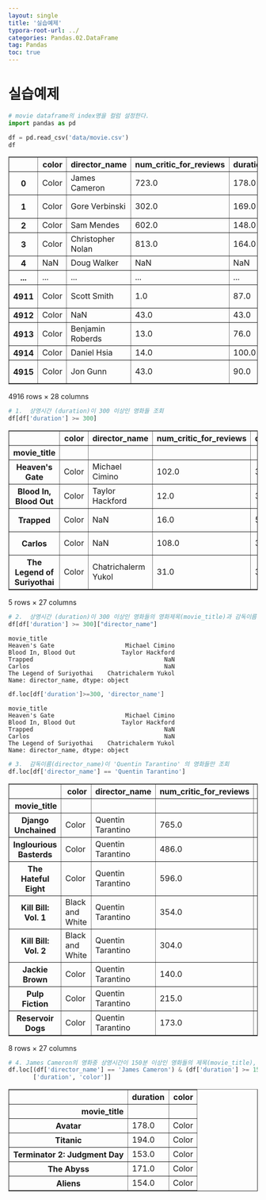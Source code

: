 ```yaml
---
layout: single
title: '실습예제'
typora-root-url: ../
categories: Pandas.02.DataFrame
tag: Pandas
toc: true
---
```


# 실습예제


```python
# movie dataframe의 index명을 컬럼 설정한다.
import pandas as pd

df = pd.read_csv('data/movie.csv')
df
```




<div>
<style scoped>
    .dataframe tbody tr th:only-of-type {
        vertical-align: middle;
    }

    .dataframe tbody tr th {
        vertical-align: top;
    }
    
    .dataframe thead th {
        text-align: right;
    }
</style>
<table border="1" class="dataframe">
  <thead>
    <tr style="text-align: right;">
      <th></th>
      <th>color</th>
      <th>director_name</th>
      <th>num_critic_for_reviews</th>
      <th>duration</th>
      <th>director_facebook_likes</th>
      <th>actor_3_facebook_likes</th>
      <th>actor_2_name</th>
      <th>actor_1_facebook_likes</th>
      <th>gross</th>
      <th>genres</th>
      <th>...</th>
      <th>num_user_for_reviews</th>
      <th>language</th>
      <th>country</th>
      <th>content_rating</th>
      <th>budget</th>
      <th>title_year</th>
      <th>actor_2_facebook_likes</th>
      <th>imdb_score</th>
      <th>aspect_ratio</th>
      <th>movie_facebook_likes</th>
    </tr>
  </thead>
  <tbody>
    <tr>
      <th>0</th>
      <td>Color</td>
      <td>James Cameron</td>
      <td>723.0</td>
      <td>178.0</td>
      <td>0.0</td>
      <td>855.0</td>
      <td>Joel David Moore</td>
      <td>1000.0</td>
      <td>760505847.0</td>
      <td>Action|Adventure|Fantasy|Sci-Fi</td>
      <td>...</td>
      <td>3054.0</td>
      <td>English</td>
      <td>USA</td>
      <td>PG-13</td>
      <td>237000000.0</td>
      <td>2009.0</td>
      <td>936.0</td>
      <td>7.9</td>
      <td>1.78</td>
      <td>33000</td>
    </tr>
    <tr>
      <th>1</th>
      <td>Color</td>
      <td>Gore Verbinski</td>
      <td>302.0</td>
      <td>169.0</td>
      <td>563.0</td>
      <td>1000.0</td>
      <td>Orlando Bloom</td>
      <td>40000.0</td>
      <td>309404152.0</td>
      <td>Action|Adventure|Fantasy</td>
      <td>...</td>
      <td>1238.0</td>
      <td>English</td>
      <td>USA</td>
      <td>PG-13</td>
      <td>300000000.0</td>
      <td>2007.0</td>
      <td>5000.0</td>
      <td>7.1</td>
      <td>2.35</td>
      <td>0</td>
    </tr>
    <tr>
      <th>2</th>
      <td>Color</td>
      <td>Sam Mendes</td>
      <td>602.0</td>
      <td>148.0</td>
      <td>0.0</td>
      <td>161.0</td>
      <td>Rory Kinnear</td>
      <td>11000.0</td>
      <td>200074175.0</td>
      <td>Action|Adventure|Thriller</td>
      <td>...</td>
      <td>994.0</td>
      <td>English</td>
      <td>UK</td>
      <td>PG-13</td>
      <td>245000000.0</td>
      <td>2015.0</td>
      <td>393.0</td>
      <td>6.8</td>
      <td>2.35</td>
      <td>85000</td>
    </tr>
    <tr>
      <th>3</th>
      <td>Color</td>
      <td>Christopher Nolan</td>
      <td>813.0</td>
      <td>164.0</td>
      <td>22000.0</td>
      <td>23000.0</td>
      <td>Christian Bale</td>
      <td>27000.0</td>
      <td>448130642.0</td>
      <td>Action|Thriller</td>
      <td>...</td>
      <td>2701.0</td>
      <td>English</td>
      <td>USA</td>
      <td>PG-13</td>
      <td>250000000.0</td>
      <td>2012.0</td>
      <td>23000.0</td>
      <td>8.5</td>
      <td>2.35</td>
      <td>164000</td>
    </tr>
    <tr>
      <th>4</th>
      <td>NaN</td>
      <td>Doug Walker</td>
      <td>NaN</td>
      <td>NaN</td>
      <td>131.0</td>
      <td>NaN</td>
      <td>Rob Walker</td>
      <td>131.0</td>
      <td>NaN</td>
      <td>Documentary</td>
      <td>...</td>
      <td>NaN</td>
      <td>NaN</td>
      <td>NaN</td>
      <td>NaN</td>
      <td>NaN</td>
      <td>NaN</td>
      <td>12.0</td>
      <td>7.1</td>
      <td>NaN</td>
      <td>0</td>
    </tr>
    <tr>
      <th>...</th>
      <td>...</td>
      <td>...</td>
      <td>...</td>
      <td>...</td>
      <td>...</td>
      <td>...</td>
      <td>...</td>
      <td>...</td>
      <td>...</td>
      <td>...</td>
      <td>...</td>
      <td>...</td>
      <td>...</td>
      <td>...</td>
      <td>...</td>
      <td>...</td>
      <td>...</td>
      <td>...</td>
      <td>...</td>
      <td>...</td>
      <td>...</td>
    </tr>
    <tr>
      <th>4911</th>
      <td>Color</td>
      <td>Scott Smith</td>
      <td>1.0</td>
      <td>87.0</td>
      <td>2.0</td>
      <td>318.0</td>
      <td>Daphne Zuniga</td>
      <td>637.0</td>
      <td>NaN</td>
      <td>Comedy|Drama</td>
      <td>...</td>
      <td>6.0</td>
      <td>English</td>
      <td>Canada</td>
      <td>NaN</td>
      <td>NaN</td>
      <td>2013.0</td>
      <td>470.0</td>
      <td>7.7</td>
      <td>NaN</td>
      <td>84</td>
    </tr>
    <tr>
      <th>4912</th>
      <td>Color</td>
      <td>NaN</td>
      <td>43.0</td>
      <td>43.0</td>
      <td>NaN</td>
      <td>319.0</td>
      <td>Valorie Curry</td>
      <td>841.0</td>
      <td>NaN</td>
      <td>Crime|Drama|Mystery|Thriller</td>
      <td>...</td>
      <td>359.0</td>
      <td>English</td>
      <td>USA</td>
      <td>TV-14</td>
      <td>NaN</td>
      <td>NaN</td>
      <td>593.0</td>
      <td>7.5</td>
      <td>16.00</td>
      <td>32000</td>
    </tr>
    <tr>
      <th>4913</th>
      <td>Color</td>
      <td>Benjamin Roberds</td>
      <td>13.0</td>
      <td>76.0</td>
      <td>0.0</td>
      <td>0.0</td>
      <td>Maxwell Moody</td>
      <td>0.0</td>
      <td>NaN</td>
      <td>Drama|Horror|Thriller</td>
      <td>...</td>
      <td>3.0</td>
      <td>English</td>
      <td>USA</td>
      <td>NaN</td>
      <td>1400.0</td>
      <td>2013.0</td>
      <td>0.0</td>
      <td>6.3</td>
      <td>NaN</td>
      <td>16</td>
    </tr>
    <tr>
      <th>4914</th>
      <td>Color</td>
      <td>Daniel Hsia</td>
      <td>14.0</td>
      <td>100.0</td>
      <td>0.0</td>
      <td>489.0</td>
      <td>Daniel Henney</td>
      <td>946.0</td>
      <td>10443.0</td>
      <td>Comedy|Drama|Romance</td>
      <td>...</td>
      <td>9.0</td>
      <td>English</td>
      <td>USA</td>
      <td>PG-13</td>
      <td>NaN</td>
      <td>2012.0</td>
      <td>719.0</td>
      <td>6.3</td>
      <td>2.35</td>
      <td>660</td>
    </tr>
    <tr>
      <th>4915</th>
      <td>Color</td>
      <td>Jon Gunn</td>
      <td>43.0</td>
      <td>90.0</td>
      <td>16.0</td>
      <td>16.0</td>
      <td>Brian Herzlinger</td>
      <td>86.0</td>
      <td>85222.0</td>
      <td>Documentary</td>
      <td>...</td>
      <td>84.0</td>
      <td>English</td>
      <td>USA</td>
      <td>PG</td>
      <td>1100.0</td>
      <td>2004.0</td>
      <td>23.0</td>
      <td>6.6</td>
      <td>1.85</td>
      <td>456</td>
    </tr>
  </tbody>
</table>
<p>4916 rows × 28 columns</p>
</div>




```python
# 1.  상영시간 (duration)이 300 이상인 영화들 조회
df[df['duration'] >= 300]
```




<div>
<style scoped>
    .dataframe tbody tr th:only-of-type {
        vertical-align: middle;
    }

    .dataframe tbody tr th {
        vertical-align: top;
    }
    
    .dataframe thead th {
        text-align: right;
    }
</style>
<table border="1" class="dataframe">
  <thead>
    <tr style="text-align: right;">
      <th></th>
      <th>color</th>
      <th>director_name</th>
      <th>num_critic_for_reviews</th>
      <th>duration</th>
      <th>director_facebook_likes</th>
      <th>actor_3_facebook_likes</th>
      <th>actor_2_name</th>
      <th>actor_1_facebook_likes</th>
      <th>gross</th>
      <th>genres</th>
      <th>...</th>
      <th>num_user_for_reviews</th>
      <th>language</th>
      <th>country</th>
      <th>content_rating</th>
      <th>budget</th>
      <th>title_year</th>
      <th>actor_2_facebook_likes</th>
      <th>imdb_score</th>
      <th>aspect_ratio</th>
      <th>movie_facebook_likes</th>
    </tr>
    <tr>
      <th>movie_title</th>
      <th></th>
      <th></th>
      <th></th>
      <th></th>
      <th></th>
      <th></th>
      <th></th>
      <th></th>
      <th></th>
      <th></th>
      <th></th>
      <th></th>
      <th></th>
      <th></th>
      <th></th>
      <th></th>
      <th></th>
      <th></th>
      <th></th>
      <th></th>
      <th></th>
    </tr>
  </thead>
  <tbody>
    <tr>
      <th>Heaven's Gate</th>
      <td>Color</td>
      <td>Michael Cimino</td>
      <td>102.0</td>
      <td>325.0</td>
      <td>517.0</td>
      <td>678.0</td>
      <td>Sam Waterston</td>
      <td>12000.0</td>
      <td>1500000.0</td>
      <td>Adventure|Drama|Western</td>
      <td>...</td>
      <td>189.0</td>
      <td>English</td>
      <td>USA</td>
      <td>R</td>
      <td>44000000.0</td>
      <td>1980.0</td>
      <td>849.0</td>
      <td>6.8</td>
      <td>2.35</td>
      <td>1000</td>
    </tr>
    <tr>
      <th>Blood In, Blood Out</th>
      <td>Color</td>
      <td>Taylor Hackford</td>
      <td>12.0</td>
      <td>330.0</td>
      <td>138.0</td>
      <td>672.0</td>
      <td>Jesse Borrego</td>
      <td>848.0</td>
      <td>4496583.0</td>
      <td>Crime|Drama</td>
      <td>...</td>
      <td>129.0</td>
      <td>English</td>
      <td>USA</td>
      <td>R</td>
      <td>35000000.0</td>
      <td>1993.0</td>
      <td>674.0</td>
      <td>8.0</td>
      <td>1.66</td>
      <td>6000</td>
    </tr>
    <tr>
      <th>Trapped</th>
      <td>Color</td>
      <td>NaN</td>
      <td>16.0</td>
      <td>511.0</td>
      <td>NaN</td>
      <td>51.0</td>
      <td>Ingvar Eggert Sigurðsson</td>
      <td>147.0</td>
      <td>NaN</td>
      <td>Crime|Drama|Thriller</td>
      <td>...</td>
      <td>19.0</td>
      <td>Icelandic</td>
      <td>Iceland</td>
      <td>NaN</td>
      <td>NaN</td>
      <td>NaN</td>
      <td>63.0</td>
      <td>8.2</td>
      <td>16.00</td>
      <td>0</td>
    </tr>
    <tr>
      <th>Carlos</th>
      <td>Color</td>
      <td>NaN</td>
      <td>108.0</td>
      <td>334.0</td>
      <td>NaN</td>
      <td>30.0</td>
      <td>Nora von Waldstätten</td>
      <td>897.0</td>
      <td>145118.0</td>
      <td>Biography|Crime|Drama|Thriller</td>
      <td>...</td>
      <td>36.0</td>
      <td>English</td>
      <td>France</td>
      <td>Not Rated</td>
      <td>NaN</td>
      <td>NaN</td>
      <td>30.0</td>
      <td>7.7</td>
      <td>2.35</td>
      <td>0</td>
    </tr>
    <tr>
      <th>The Legend of Suriyothai</th>
      <td>Color</td>
      <td>Chatrichalerm Yukol</td>
      <td>31.0</td>
      <td>300.0</td>
      <td>6.0</td>
      <td>6.0</td>
      <td>Chatchai Plengpanich</td>
      <td>7.0</td>
      <td>454255.0</td>
      <td>Action|Adventure|Drama|History|War</td>
      <td>...</td>
      <td>47.0</td>
      <td>Thai</td>
      <td>Thailand</td>
      <td>R</td>
      <td>400000000.0</td>
      <td>2001.0</td>
      <td>6.0</td>
      <td>6.6</td>
      <td>1.85</td>
      <td>124</td>
    </tr>
  </tbody>
</table>
<p>5 rows × 27 columns</p>
</div>




```python
# 2.  상영시간 (duration)이 300 이상인 영화들의 영화제목(movie_title)과 감독이름(director_name) 조회
df[df['duration'] >= 300]["director_name"]
```




    movie_title
    Heaven's Gate                    Michael Cimino
    Blood In, Blood Out             Taylor Hackford
    Trapped                                     NaN
    Carlos                                      NaN
    The Legend of Suriyothai    Chatrichalerm Yukol
    Name: director_name, dtype: object




```python
df.loc[df['duration']>=300, 'director_name']
```




    movie_title
    Heaven's Gate                    Michael Cimino
    Blood In, Blood Out             Taylor Hackford
    Trapped                                     NaN
    Carlos                                      NaN
    The Legend of Suriyothai    Chatrichalerm Yukol
    Name: director_name, dtype: object




```python
# 3.  감독이름(director_name)이 'Quentin Tarantino' 의 영화들만 조회
df.loc[df['director_name'] == 'Quentin Tarantino']
```




<div>
<style scoped>
    .dataframe tbody tr th:only-of-type {
        vertical-align: middle;
    }

    .dataframe tbody tr th {
        vertical-align: top;
    }
    
    .dataframe thead th {
        text-align: right;
    }
</style>
<table border="1" class="dataframe">
  <thead>
    <tr style="text-align: right;">
      <th></th>
      <th>color</th>
      <th>director_name</th>
      <th>num_critic_for_reviews</th>
      <th>duration</th>
      <th>director_facebook_likes</th>
      <th>actor_3_facebook_likes</th>
      <th>actor_2_name</th>
      <th>actor_1_facebook_likes</th>
      <th>gross</th>
      <th>genres</th>
      <th>...</th>
      <th>num_user_for_reviews</th>
      <th>language</th>
      <th>country</th>
      <th>content_rating</th>
      <th>budget</th>
      <th>title_year</th>
      <th>actor_2_facebook_likes</th>
      <th>imdb_score</th>
      <th>aspect_ratio</th>
      <th>movie_facebook_likes</th>
    </tr>
    <tr>
      <th>movie_title</th>
      <th></th>
      <th></th>
      <th></th>
      <th></th>
      <th></th>
      <th></th>
      <th></th>
      <th></th>
      <th></th>
      <th></th>
      <th></th>
      <th></th>
      <th></th>
      <th></th>
      <th></th>
      <th></th>
      <th></th>
      <th></th>
      <th></th>
      <th></th>
      <th></th>
    </tr>
  </thead>
  <tbody>
    <tr>
      <th>Django Unchained</th>
      <td>Color</td>
      <td>Quentin Tarantino</td>
      <td>765.0</td>
      <td>165.0</td>
      <td>16000.0</td>
      <td>265.0</td>
      <td>Christoph Waltz</td>
      <td>29000.0</td>
      <td>162804648.0</td>
      <td>Drama|Western</td>
      <td>...</td>
      <td>1193.0</td>
      <td>English</td>
      <td>USA</td>
      <td>R</td>
      <td>100000000.0</td>
      <td>2012.0</td>
      <td>11000.0</td>
      <td>8.5</td>
      <td>2.35</td>
      <td>199000</td>
    </tr>
    <tr>
      <th>Inglourious Basterds</th>
      <td>Color</td>
      <td>Quentin Tarantino</td>
      <td>486.0</td>
      <td>153.0</td>
      <td>16000.0</td>
      <td>11000.0</td>
      <td>Brad Pitt</td>
      <td>13000.0</td>
      <td>120523073.0</td>
      <td>Adventure|Drama|War</td>
      <td>...</td>
      <td>1527.0</td>
      <td>English</td>
      <td>USA</td>
      <td>R</td>
      <td>75000000.0</td>
      <td>2009.0</td>
      <td>11000.0</td>
      <td>8.3</td>
      <td>2.35</td>
      <td>42000</td>
    </tr>
    <tr>
      <th>The Hateful Eight</th>
      <td>Color</td>
      <td>Quentin Tarantino</td>
      <td>596.0</td>
      <td>187.0</td>
      <td>16000.0</td>
      <td>1000.0</td>
      <td>Jennifer Jason Leigh</td>
      <td>46000.0</td>
      <td>54116191.0</td>
      <td>Crime|Drama|Mystery|Thriller|Western</td>
      <td>...</td>
      <td>1018.0</td>
      <td>English</td>
      <td>USA</td>
      <td>R</td>
      <td>44000000.0</td>
      <td>2015.0</td>
      <td>1000.0</td>
      <td>7.9</td>
      <td>2.76</td>
      <td>114000</td>
    </tr>
    <tr>
      <th>Kill Bill: Vol. 1</th>
      <td>Black and White</td>
      <td>Quentin Tarantino</td>
      <td>354.0</td>
      <td>111.0</td>
      <td>16000.0</td>
      <td>640.0</td>
      <td>Vivica A. Fox</td>
      <td>926.0</td>
      <td>70098138.0</td>
      <td>Action</td>
      <td>...</td>
      <td>2105.0</td>
      <td>English</td>
      <td>USA</td>
      <td>R</td>
      <td>30000000.0</td>
      <td>2003.0</td>
      <td>890.0</td>
      <td>8.1</td>
      <td>2.35</td>
      <td>13000</td>
    </tr>
    <tr>
      <th>Kill Bill: Vol. 2</th>
      <td>Black and White</td>
      <td>Quentin Tarantino</td>
      <td>304.0</td>
      <td>137.0</td>
      <td>16000.0</td>
      <td>348.0</td>
      <td>Michael Parks</td>
      <td>890.0</td>
      <td>66207920.0</td>
      <td>Action|Crime|Drama|Thriller</td>
      <td>...</td>
      <td>935.0</td>
      <td>English</td>
      <td>USA</td>
      <td>R</td>
      <td>30000000.0</td>
      <td>2004.0</td>
      <td>387.0</td>
      <td>8.0</td>
      <td>2.35</td>
      <td>0</td>
    </tr>
    <tr>
      <th>Jackie Brown</th>
      <td>Color</td>
      <td>Quentin Tarantino</td>
      <td>140.0</td>
      <td>154.0</td>
      <td>16000.0</td>
      <td>889.0</td>
      <td>Sid Haig</td>
      <td>22000.0</td>
      <td>39647595.0</td>
      <td>Crime|Thriller</td>
      <td>...</td>
      <td>462.0</td>
      <td>English</td>
      <td>USA</td>
      <td>R</td>
      <td>12000000.0</td>
      <td>1997.0</td>
      <td>1000.0</td>
      <td>7.5</td>
      <td>1.85</td>
      <td>0</td>
    </tr>
    <tr>
      <th>Pulp Fiction</th>
      <td>Color</td>
      <td>Quentin Tarantino</td>
      <td>215.0</td>
      <td>178.0</td>
      <td>16000.0</td>
      <td>857.0</td>
      <td>Eric Stoltz</td>
      <td>13000.0</td>
      <td>107930000.0</td>
      <td>Crime|Drama</td>
      <td>...</td>
      <td>2195.0</td>
      <td>English</td>
      <td>USA</td>
      <td>R</td>
      <td>8000000.0</td>
      <td>1994.0</td>
      <td>902.0</td>
      <td>8.9</td>
      <td>2.35</td>
      <td>45000</td>
    </tr>
    <tr>
      <th>Reservoir Dogs</th>
      <td>Color</td>
      <td>Quentin Tarantino</td>
      <td>173.0</td>
      <td>99.0</td>
      <td>16000.0</td>
      <td>455.0</td>
      <td>Steve Buscemi</td>
      <td>16000.0</td>
      <td>2812029.0</td>
      <td>Crime|Drama|Thriller</td>
      <td>...</td>
      <td>931.0</td>
      <td>English</td>
      <td>USA</td>
      <td>R</td>
      <td>1200000.0</td>
      <td>1992.0</td>
      <td>12000.0</td>
      <td>8.4</td>
      <td>2.35</td>
      <td>19000</td>
    </tr>
  </tbody>
</table>
<p>8 rows × 27 columns</p>
</div>




```python
# 4. James Cameron의 영화중 상영시간이 150분 이상인 영화들의 제목(movie_title), 상영시간(duration), 컬러여부(color) 조회
df.loc[(df['director_name'] == 'James Cameron') & (df['duration'] >= 150), 
       ['duration', 'color']]
```




<div>
<style scoped>
    .dataframe tbody tr th:only-of-type {
        vertical-align: middle;
    }

    .dataframe tbody tr th {
        vertical-align: top;
    }
    
    .dataframe thead th {
        text-align: right;
    }
</style>
<table border="1" class="dataframe">
  <thead>
    <tr style="text-align: right;">
      <th></th>
      <th>duration</th>
      <th>color</th>
    </tr>
    <tr>
      <th>movie_title</th>
      <th></th>
      <th></th>
    </tr>
  </thead>
  <tbody>
    <tr>
      <th>Avatar</th>
      <td>178.0</td>
      <td>Color</td>
    </tr>
    <tr>
      <th>Titanic</th>
      <td>194.0</td>
      <td>Color</td>
    </tr>
    <tr>
      <th>Terminator 2: Judgment Day</th>
      <td>153.0</td>
      <td>Color</td>
    </tr>
    <tr>
      <th>The Abyss</th>
      <td>171.0</td>
      <td>Color</td>
    </tr>
    <tr>
      <th>Aliens</th>
      <td>154.0</td>
      <td>Color</td>
    </tr>
  </tbody>
</table>
</div>
